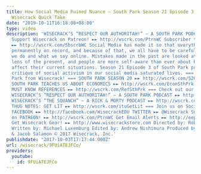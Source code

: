 ```yaml
---
title: How Social Media Ruined Nuance – South Park Season 21 Episode 3 Breakdown –
  Wisecrack Quick Take
date: "2019-10-11T16:18:08+08:00"
type: video
description: 'WISECRACK’S “RESPECT OUR AUTHORITAH!” – A SOUTH PARK PODCAST ►► http://wscrk.com/ituRoAWC
  Support Wisecrack on Patreon! ►► http://wscrk.com/PtrnWC Subscriber to Wisecrack!
  ►► http://wscrk.com/SbscrbWC Social Media has made it so that everything we do is
  permanently on record, and because of that, we all have to be careful with what
  we do and what we say online. Mistakes made in the past are looked at through the
  lens of the present, and people are more self-aware than ever about how past injustices
  affect their current situations. Season 21 Episode 3 of South Park presents a clever
  critique of social activism in our social media saturated lives. === More on South
  Park from Wisecrack! === SOUTH PARK SEASON 20 ►► http://wscrk.com/S20SthPrk WHAT
  SOUTH PARK TEACHES US ABOUT ECONOMICS ►► http://wscrk.com/EconSthPrk SOUTH PARK’S
  MUST KNOW REFERENCES ►► http://wscrk.com/RefSthPrk === Check out our PODCASTS ===
  WISECRACK’S “RESPECT OUR AUTHORITAH!” – A SOUTH PARK PODCAST ►► http://wscrk.com/ituRoAWC
  WISECRACK’S “THE SQUANCH” – A RICK & MORTY PODCAST ►► http://wscrk.com/WisecrackPodcast
  THUG NOTES: GET LIT ►► http://wscrk.com/ituGetLit === Join us on Social Media! ===
  FACEBOOK ►► http://facebook.com/WisecrackEDU TWITTER ►► @Wisecrack Support Wisecrack
  on PATREON! ►► http://wscrk.com/PtrnWC Get Email Alerts ►► http://eepurl.com/bcSRD9
  Get Wisecrack Gear! ►► http://www.wisecrackstore.com Directed by: Robert Tiemstra
  Written by: Michael Luxemburg Edited by: Andrew Nishimura Produced by: Emily Dunbar
  & Jacob Salamon © 2017 Wisecrack, Inc.'
publishdate: "2017-10-03T17:17:44.000Z"
url: /wisecrack/9FUiATEJFCo/
providers:
  youtube:
    id: 9FUiATEJFCo
---
```


